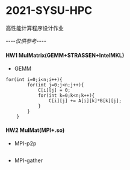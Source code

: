 # 2021-SYSU-HPC
高性能计算程序设计作业

*----仅供参考----*

#### HW1 MulMatrix(GEMM+STRASSEN+IntelMKL)
+ GEMM
```
for(int i=0;i<n;i++){
        for(int j=0;j<n;j++){
            C[i][j] = 0;
            for(int k=0;k<n;k++){
                C[i][j] += A[i][k]*B[k][j];
            }
        }
    }
```


#### HW2 MulMat(MPI+.so)
+ MPI-p2p
```
```
+ MPI-gather
```
```

